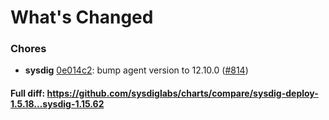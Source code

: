 # What's Changed

### Chores
- **sysdig** [0e014c2](https://github.com/sysdiglabs/charts/commit/0e014c2a2ebd285edd0e9c45422df6d98827cfc4): bump agent version to 12.10.0 ([#814](https://github.com/sysdiglabs/charts/issues/814))

#### Full diff: https://github.com/sysdiglabs/charts/compare/sysdig-deploy-1.5.18...sysdig-1.15.62
